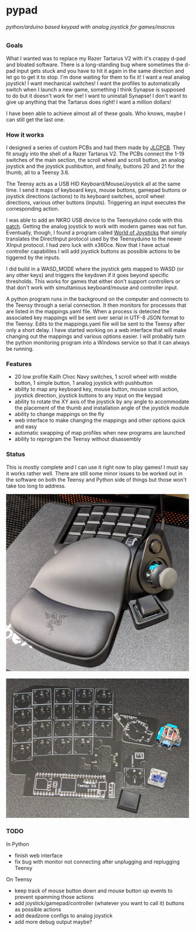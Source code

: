 # pypad
###### python/arduino based keypad with analog joystick for games/macros

### Goals
What I wanted was to replace my Razer Tartarus V2 with it's crappy d-pad and bloated software. There is a long-standing
bug where sometimes the d-pad input gets stuck and you have to hit it again in the same direction and let go to get it
to stop. I'm done waiting for them to fix it! I want a real analog joystick! I want mechanical switches! I want the
profiles to automatically switch when I launch a new game, something I think Synapse is supposed to do but it doesn't
work for me! I want to uninstall Synapse! I don't want to give up anything that the Tartarus does right! I want a
million dollars!

I have been able to achieve almost all of these goals. Who knows, maybe I can still get the last one.

### How it works
I designed a series of custom PCBs and had them made by [JLCPCB](https://jlcpcb.com/). They fit snugly into the shell of
a Razer Tartarus V2. The PCBs connect the 1-19 switches of the main section, the scroll wheel and scroll button, an
analog joystick and the joystick pushbutton, and finally, buttons 20 and 21 for the thumb, all to a Teensy 3.6.

The Teensy acts as a USB HID Keyboard/Mouse/Joystick all at the same time. I send it maps of keyboard keys, mouse
buttons, gamepad buttons or joystick directions (actions) to its keyboard switches, scroll wheel directions, various
other buttons (inputs). Triggering an input executes the corresponding action.

I was able to add an NKRO USB device to the Teensyduino code with this 
[patch](https://gist.github.com/onebytegone/70de13831afa516dafb7e210da0f6368). Getting the analog joystick to work with
modern games was not fun. Eventually, though, I found a program called
[World of Joysticks](https://www.worldofjoysticks.com/) that simply translates the DirectInput protocol used by the
Teensyduino to the newer XInput protocol. I had zero luck with x360ce. Now that I have actual controller capabilites I
will add joystick buttons as possible actions to be tiggered by the inputs.

I did build in a WASD_MODE where the joystick gets mapped to WASD (or any other keys) and triggers the keydown if it
goes beyond specific thresholds. This works for games that either don't support controllers or that don't work with
simultanious keyboard/mouse and controller input.

A python program runs in the background on the computer and connects to the Teensy through a serial connection. It then
monitors for processes that are listed in the mappings.yaml file. When a process is detected the associated key mappings
will be sent over serial in UTF-8 JSON format to the Teensy. Edits to the mappings.yaml file will be sent to the Teensy
after only a short delay. I have started working on a web interface that will make changing out the mappings and various
options easier. I will probably turn the python monitoring program into a Windows service so that it can always be
running.

### Features
- 20 low profile Kailh Choc Navy switches, 1 scroll wheel with middle button, 1 simple button, 1 analog joystick with
pushbutton
- ability to map any keyboard key, mouse button, mouse scroll action, joystick direction, joystick buttons to any input
on the keypad 
- ability to rotate the XY axis of the joystick by any angle to accommodate the placement of the thumb and installation
angle of the joystick module
- ability to change mappings on the fly
- web interface to make changing the mappings and other options quick and easy
- automatic swapping of map profiles when new programs are launched
- ability to reprogram the Teensy without disassembly 

### Status
This is mostly complete and I can use it right now to play games! I must say it works rather well. There are still some
minor issues to be worked out in the software on both the Teensy and Python side of things but those won't take too long
to address.

<img src="https://raw.githubusercontent.com/Ayehavgunne/pypad/master/hardware1.jpg" width="500" title="results">
<br>
<br>
<img src="https://raw.githubusercontent.com/Ayehavgunne/pypad/master/hardware2.jpg" width="500" title="pcbs">

### TODO
In Python
- finish web interface
- fix bug with monitor not connecting after unplugging and replugging Teensy

On Teensy
- keep track of mouse button down and mouse button up events to prevent spamming those actions
- add joystick/gamepad/controller (whatever you want to call it) buttons as possible actions
- add deadzone configs to analog joystick
- add more debug output maybe?
